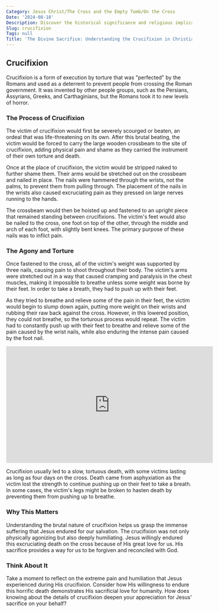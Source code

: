 ```yaml
---
Category: Jesus Christ/The Cross and the Empty Tomb/On the Cross
Date: '2024-08-18'
Description: Discover the historical significance and religious implications of crucifixion in this insightful article. Explore the origins, practices, and impact of this ancient form of execution.
Slug: crucifixion
Tags: null
Title: 'The Divine Sacrifice: Understanding the Crucifixion in Christianity'
---
```


## Crucifixion

Crucifixion is a form of execution by torture that was "perfected" by the Romans and used as a deterrent to prevent people from crossing the Roman government. It was invented by other people groups, such as the Persians, Assyrians, Greeks, and Carthaginians, but the Romans took it to new levels of horror.

### The Process of Crucifixion

The victim of crucifixion would first be severely scourged or beaten, an ordeal that was life-threatening on its own. After this brutal beating, the victim would be forced to carry the large wooden crossbeam to the site of crucifixion, adding physical pain and shame as they carried the instrument of their own torture and death.

Once at the place of crucifixion, the victim would be stripped naked to further shame them. Their arms would be stretched out on the crossbeam and nailed in place. The nails were hammered through the wrists, not the palms, to prevent them from pulling through. The placement of the nails in the wrists also caused excruciating pain as they pressed on large nerves running to the hands.

The crossbeam would then be hoisted up and fastened to an upright piece that remained standing between crucifixions. The victim's feet would also be nailed to the cross, one foot on top of the other, through the middle and arch of each foot, with slightly bent knees. The primary purpose of these nails was to inflict pain.

### The Agony and Torture

Once fastened to the cross, all of the victim's weight was supported by three nails, causing pain to shoot throughout their body. The victim's arms were stretched out in a way that caused cramping and paralysis in the chest muscles, making it impossible to breathe unless some weight was borne by their feet. In order to take a breath, they had to push up with their feet.

As they tried to breathe and relieve some of the pain in their feet, the victim would begin to slump down again, putting more weight on their wrists and rubbing their raw back against the cross. However, in this lowered position, they could not breathe, so the torturous process would repeat. The victim had to constantly push up with their feet to breathe and relieve some of the pain caused by the wrist nails, while also enduring the intense pain caused by the foot nail.


<iframe width="560" height="315" src="https://www.youtube.com/embed/EpFhS0dAduc" frameborder="0" allow="autoplay; encrypted-media" allowfullscreen></iframe>


Crucifixion usually led to a slow, tortuous death, with some victims lasting as long as four days on the cross. Death came from asphyxiation as the victim lost the strength to continue pushing up on their feet to take a breath. In some cases, the victim's legs might be broken to hasten death by preventing them from pushing up to breathe.

### Why This Matters

Understanding the brutal nature of crucifixion helps us grasp the immense suffering that Jesus endured for our salvation. The crucifixion was not only physically agonizing but also deeply humiliating. Jesus willingly endured this excruciating death on the cross because of His great love for us. His sacrifice provides a way for us to be forgiven and reconciled with God.

### Think About It

Take a moment to reflect on the extreme pain and humiliation that Jesus experienced during His crucifixion. Consider how His willingness to endure this horrific death demonstrates His sacrificial love for humanity. How does knowing about the details of crucifixion deepen your appreciation for Jesus' sacrifice on your behalf?